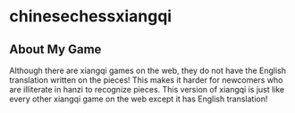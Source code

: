 # chinesechessxiangqi
## About My Game

Although there are xiangqi games on the web, they do not have the English translation written on the pieces! This makes it  harder for newcomers who are illiterate in hanzi to recognize pieces. This version of xiangqi is just like every other xiangqi game on the web except it has English translation!




